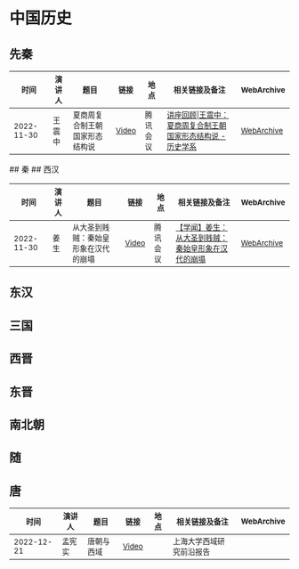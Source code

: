 # 中国历史
## 先秦
<table>
<thead><tr>
    <th><sub>时间</sub></th>
    <th><sub>演讲人</sub></th>
    <th><sub>题目</sub></th>
    <th><sub>链接</sub></th>
    <th><sub>地点</sub></th>
    <th><sub>相关链接及备注</sub></th>
    <th><sub>WebArchive</sub></th>
</tr></thead>

<tbody><tr>
    <td><sub>2022-11-30</sub></td>
    <td><sub>王震中</sub></td>
    <td><sub>夏商周复合制王朝国家形态结构说</sub></td>
    <td><sub><a href="https://youtu.be/ZaGtMklzlEE">Video</a></sub></td>
    <td><sub>腾讯会议</sub></td>
    <td><sub><a href="http://history.ecnu.edu.cn/79/eb/c33434a424427/page.htm">讲座回顾|王震中：夏商周复合制王朝国家形态结构说 - 历史学系</a></sub></td>
    <td><sub><a href="https://archive.ph/O5Tdj">WebArchive</a></sub></td>
</tr></tbody>

</table>
## 秦
## 西汉
<table>
<thead><tr>
    <th><sub>时间</sub></th>
    <th><sub>演讲人</sub></th>
    <th><sub>题目</sub></th>
    <th><sub>链接</sub></th>
    <th><sub>地点</sub></th>
    <th><sub>相关链接及备注</sub></th>
    <th><sub>WebArchive</sub></th>
</tr></thead>

<tbody><tr>
    <td><sub>2022-11-30</sub></td>
    <td><sub>姜生</sub></td>
    <td><sub>从大圣到贱贼：秦始皇形象在汉代的崩塌  </sub></td>
    <td><sub><a href="https://youtu.be/ZaGtMklzlEE">Video</a></sub></td>
    <td><sub>腾讯会议</sub></td>
    <td><sub><a href="https://www.sohu.com/a/611399819_121124388">【学闻】姜生：从大圣到贱贼：秦始皇形象在汉代的崩塌 </a></sub></td>
    <td><sub><a href="https://web.archive.org/web/20230118194910/https://www.sohu.com/a/611399819_121124388">WebArchive</a></sub></td>
</tr></tbody>

</table>

## 东汉

## 三国

## 西晋

## 东晋

## 南北朝

## 随

## 唐
<table>
<thead><tr>
    <th><sub>时间</sub></th>
    <th><sub>演讲人</sub></th>
    <th><sub>题目</sub></th>
    <th><sub>链接</sub></th>
    <th><sub>地点</sub></th>
    <th><sub>相关链接及备注</sub></th>
    <th><sub>WebArchive</sub></th>
</tr></thead>

<tbody><tr>
    <td><sub>2022-12-21</sub></td>
    <td><sub>孟宪实</sub></td>
    <td><sub>唐朝与西域 </sub></td>
    <td><sub><a href="https://www.youtube.com/watch?v=QizxL1zV46E">Video</a></sub></td>
    <td><sub></sub></td>
    <td><sub>上海大学西域研究前沿报告</sub></td>
    <td><sub></sub></td>
</tr></tbody>

</table>
